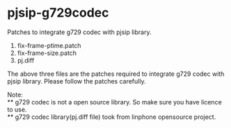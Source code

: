 # pjsip-g729codec

Patches to integrate g729 codec with pjsip library.

1. fix-frame-ptime.patch
2. fix-frame-size.patch
3. pj.diff

The above three files are the patches required to integrate g729 codec with pjsip library. Please follow the patches carefully.

Note:  
** g729 codec is not a open source library. So make sure you have licence to use.  
** g729 codec library(pj.diff file) took from linphone opensource project.

